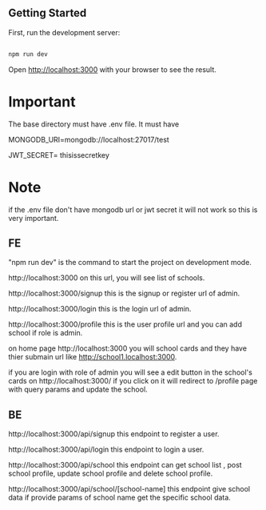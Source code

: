 ## Getting Started
First, run the development server:
```bash

npm run dev
```
Open [http://localhost:3000](http://localhost:3000) with your browser to see the result.

# Important 
 The base directory must have .env file. It must have

 MONGODB_URI=mongodb://localhost:27017/test
 
 JWT_SECRET= thisissecretkey

# Note 
 if the .env file don't have mongodb url or jwt secret it will not work so this is very important.

## FE

 "npm run dev" is the command to start the project on development mode.

 http://localhost:3000 on this url, you will see list of schools.

 http://localhost:3000/signup this is the signup or register url of admin.

 http://localhost:3000/login this is the login url of admin.

 http://localhost:3000/profile this is the user profile url and you can add school if role is admin.

 on home page http://localhost:3000 you will school cards and they have thier submain url like http://school1.localhost:3000.

 if you are login with role of admin you will see a edit button in the school's cards on http://localhost:3000/ if you click on it will redirect to
 /profile page with query params and update the school.

## BE
 http://localhost:3000/api/signup this endpoint to register a user.

 http://localhost:3000/api/login this endpoint to login a user.

 http://localhost:3000/api/school this endpoint can get school list , post school profile, update school profile and delete school profile.

 http://localhost:3000/api/school/[school-name] this endpoint give school data if provide params of school name get the specific school data.